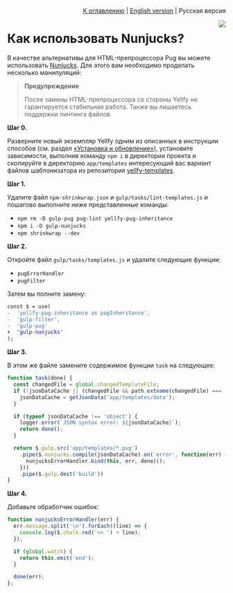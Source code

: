 <p align="right"><a href="README.md">К оглавлению</a> | <a href="../en/how-to-use-nunjucks.md">English version</a> | Русская версия</p>

<img src="https://cloud.githubusercontent.com/assets/7034281/17897591/600204cc-695d-11e6-9956-f19aad30f409.png" align="right"/>

# Как использовать Nunjucks?

В качестве альтернативы для HTML-препроцессора Pug вы можете использовать [Nunjucks](https://mozilla.github.io/nunjucks/). Для этого вам необходимо проделать несколько манипуляций:

> **Предупреждение**
>
> После замены HTML-препроцессора со стороны Yellfy не гарантируется стабильная работа. Также вы лишаетесь поддержки линтинга файлов.

**Шаг 0.**

Разверните новый экземпляр Yellfy одним из описанных в инструкции способов (см. раздел [«Установка и обновление»](installing.md)), установите зависимости, выполнив команду `npm i` в директории проекта и скопируйте в директорию `app/templates` интересующий вас вариант файлов шаблонизатора из репозитория [yellfy-templates](https://github.com/mrmlnc/yellfy-templates).

**Шаг 1.**

Удалите файл `npm-shrinkwrap.json` и `gulp/tasks/lint-templates.js` и пошагово выполните ниже представленные команды:

  * `npm rm -D gulp-pug pug-lint yellfy-pug-inheritance`
  * `npm i -D gulp-nunjucks`
  * `npm shrinkwrap --dev`

**Шаг 2.**

Откройте файл `gulp/tasks/templates.js` и удалите следующие функции:

  * `pugErrorHandler`
  * `pugFilter`

Затем вы полните замену:

```diff
const $ = use(
-  'yellfy-pug-inheritance as pugInheritance',
-  'gulp-filter',
-  'gulp-pug'
+  'gulp-nunjucks'
);
```

**Шаг 3.**

В этом же файле замените содержимое функции `task` на следующее:

```js
function task(done) {
  const changedFile = global.changedTemplateFile;
  if (!jsonDataCache || (changedFile && path.extname(changedFile) === '.json')) {
    jsonDataCache = getJsonData('app/templates/data');
  }

  if (typeof jsonDataCache !== 'object') {
    logger.error(`JSON syntax error: ${jsonDataCache}`);
    return done();
  }

  return $.gulp.src('app/templates/*.pug')
    .pipe($.nunjucks.compile(jsonDataCache).on('error', function(err) {
      nunjucksErrorHandler.bind(this, err, done)();
    }))
    .pipe($.gulp.dest('build'))
}
```

**Шаг 4.**

Добавьте обработчик ошибок:

```js
function nunjucksErrorHandler(err) {
  err.message.split('\n').forEach((line) => {
    console.log($.chalk.red('>> ') + line);
  });

  if (global.watch) {
    return this.emit('end');
  }

  done(err);
};
```
